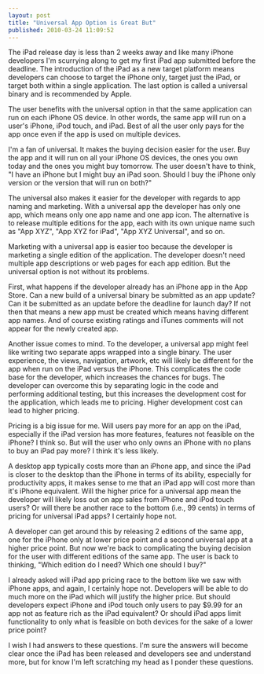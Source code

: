 ```yaml
---
layout: post
title: "Universal App Option is Great But"
published: 2010-03-24 11:09:52
---
```

The iPad release day is less than 2 weeks away and like many iPhone developers I'm scurrying along to get my first iPad app submitted before the deadline. The introduction of the iPad as a new target platform means developers can choose to target the iPhone only, target just the iPad, or target both within a single application. The last option is called a universal binary and is recommended by Apple.

The user benefits with the universal option in that the same application can run on each iPhone OS device. In other words, the same app will run on a user's iPhone, iPod touch, and iPad. Best of all the user only pays for the app once even if the app is used on multiple devices.

I'm a fan of universal. It makes the buying decision easier for the user. Buy the app and it will run on all your iPhone OS devices, the ones you own today and the ones you might buy tomorrow. The user doesn't have to think, "I have an iPhone but I might buy an iPad soon. Should I buy the iPhone only version or the version that will run on both?"

The universal also makes it easier for the developer with regards to app naming and marketing. With a universal app the developer has only one app, which means only one app name and one app icon. The alternative is to release multiple editions for the app, each with its own unique name such as "App XYZ", "App XYZ for iPad", "App XYZ Universal", and so on. 

Marketing with a universal app is easier too because the developer is marketing a single edition of the application. The developer doesn't need multiple app descriptions or web pages for each app edition. But the universal option is not without its problems.

First, what happens if the developer already has an iPhone app in the App Store. Can a new build of a universal binary be submitted as an app update? Can it be submitted as an update before the deadline for launch day? If not then that means a new app must be created which means having different app names. And of course existing ratings and iTunes comments will not appear for the newly created app.

Another issue comes to mind. To the developer, a universal app might feel like writing two separate apps wrapped into a single binary. The user experience, the views, navigation, artwork, etc will likely be different for the app when run on the iPad versus the iPhone. This complicates the code base for the developer, which increases the chances for bugs. The developer can overcome this by separating logic in the code and performing additional testing, but this increases the development cost for the application, which leads me to pricing. Higher development cost can lead to higher pricing.

Pricing is a big issue for me. Will users pay more for an app on the iPad, especially if the iPad version has more features, features not feasible on the iPhone? I think so. But will the user who only owns an iPhone with no plans to buy an iPad pay more? I think it's less likely.

A desktop app typically costs more than an iPhone app, and since the iPad is closer to the desktop than the iPhone in terms of its ability, especially for productivity apps, it makes sense to me that an iPad app will cost more than it's iPhone equivalent. Will the higher price for a universal app mean the developer will likely loss out on app sales from iPhone and iPod touch users? Or will there be another race to the bottom (i.e., 99 cents) in terms of pricing for universal iPad apps? I certainly hope not.

A developer can get around this by releasing 2 editions of the same app, one for the iPhone only at lower price point and a second universal app at a higher price point. But now we're back to complicating the buying decision for the user with different editions of the same app. The user is back to thinking, "Which edition do I need? Which one should I buy?"

I already asked will iPad app pricing race to the bottom like we saw with iPhone apps, and again, I certainly hope not. Developers will be able to do much more on the iPad which will justify the higher price. But should developers expect iPhone and iPod touch only users to pay $9.99 for an app not as feature rich as the iPad equivalent? Or should iPad apps limit functionality to only what is feasible on both devices for the sake of a lower price point?

I wish I had answers to these questions. I'm sure the answers will become clear once the iPad has been released and developers see and understand more, but for know I'm left scratching my head as I ponder these questions.
